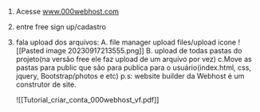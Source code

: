 1. Acesse www.000webhost.com
2. entre free sign up/cadastro
3. fala upload dos arquivos: 
   A. file manager upload files/upload icone ![[Pasted image 20230917213555.png]]
   B. upload de todas pastas do projeto(na versão free ele faz upload de um arquivo por vez)
   c.Move as pastas para public que são para publica para o usuário(index.html, css, jquery, Bootstrap/photos e etc)
   p.s: website builder da Webhost é um construtor de site.
   
   ![[Tutorial_criar_conta_000webhost_vf.pdf]]